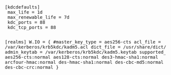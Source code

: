 <html>
<pre>
[kdcdefaults]
 max_life = 1d
 max_renewable_life = 7d
 kdc_ports = 88
 kdc_tcp_ports = 88

[realms]
 W.IO = {
  #master_key_type = aes256-cts
  acl_file = /var/kerberos/krb5kdc/kadm5.acl
  dict_file = /usr/share/dict/words
  admin_keytab = /var/kerberos/krb5kdc/kadm5.keytab
  supported_enctypes = aes256-cts:normal aes128-cts:normal des3-hmac-sha1:normal arcfour-hmac:normal des-hmac-sha1:normal des-cbc-md5:normal des-cbc-crc:normal
 }
</pre>
</html>
